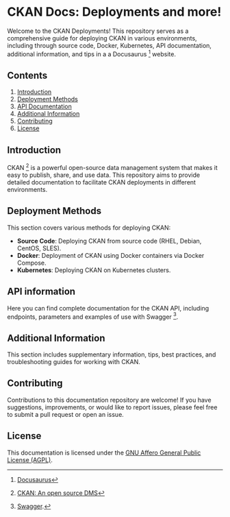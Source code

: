 # CKAN Docs: Deployments and more!
Welcome to the CKAN Deployments! This repository serves as a comprehensive guide for deploying CKAN in various environments, including through source code, Docker, Kubernetes, API documentation, additional information, and tips in a a Docusaurus [^1] website.

## Contents
1. [Introduction](#introduction)
2. [Deployment Methods](#deployment-methods)
3. [API Documentation](#api-documentation)
4. [Additional Information](#additional-information)
5. [Contributing](#contributing)
6. [License](#license)

## Introduction
CKAN [^2] is a powerful open-source data management system that makes it easy to publish, share, and use data. This repository aims to provide detailed documentation to facilitate CKAN deployments in different environments.

## Deployment Methods
This section covers various methods for deploying CKAN:

- **Source Code**: Deploying CKAN from source code (RHEL, Debian, CentOS, SLES).
- **Docker**: Deployment of CKAN using Docker containers via Docker Compose.
- **Kubernetes**: Deploying CKAN on Kubernetes clusters.

## API information
Here you can find complete documentation for the CKAN API, including endpoints, parameters and examples of use with Swagger [^3].

## Additional Information
This section includes supplementary information, tips, best practices, and troubleshooting guides for working with CKAN.

## Contributing
Contributions to this documentation repository are welcome! If you have suggestions, improvements, or would like to report issues, please feel free to submit a pull request or open an issue.

## License
This documentation is licensed under the [GNU Affero General Public License (AGPL)](https://www.gnu.org/licenses/agpl-3.0.html).

[^1]: [Docusaurus](https://docusaurus.io/)
[^2]: [CKAN: An open source DMS](https://ckan.org/)
[^3]: [Swagger](https://swagger.io/).
